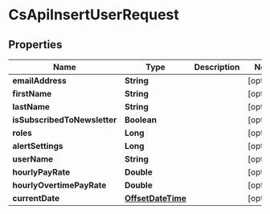 
# CsApiInsertUserRequest

## Properties
Name | Type | Description | Notes
------------ | ------------- | ------------- | -------------
**emailAddress** | **String** |  |  [optional]
**firstName** | **String** |  |  [optional]
**lastName** | **String** |  |  [optional]
**isSubscribedToNewsletter** | **Boolean** |  |  [optional]
**roles** | **Long** |  |  [optional]
**alertSettings** | **Long** |  |  [optional]
**userName** | **String** |  |  [optional]
**hourlyPayRate** | **Double** |  |  [optional]
**hourlyOvertimePayRate** | **Double** |  |  [optional]
**currentDate** | [**OffsetDateTime**](OffsetDateTime.md) |  |  [optional]




